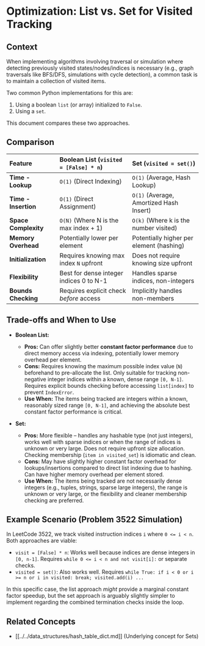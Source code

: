 # Optimization: List vs. Set for Visited Tracking

## Context

When implementing algorithms involving traversal or simulation where detecting previously visited states/nodes/indices is necessary (e.g., graph traversals like BFS/DFS, simulations with cycle detection), a common task is to maintain a collection of visited items.

Two common Python implementations for this are:
1.  Using a boolean `list` (or array) initialized to `False`.
2.  Using a `set`.

This document compares these two approaches.

## Comparison

| Feature             | Boolean List (`visited = [False] * n`) | Set (`visited = set()`)                  |
| :------------------ | :------------------------------------- | :--------------------------------------- |
| **Time - Lookup**   | `O(1)` (Direct Indexing)               | `O(1)` (Average, Hash Lookup)            |
| **Time - Insertion**| `O(1)` (Direct Assignment)             | `O(1)` (Average, Amortized Hash Insert)  |
| **Space Complexity**| `O(N)` (Where N is the max index + 1)  | `O(k)` (Where k is the number visited)   |
| **Memory Overhead** | Potentially lower per element          | Potentially higher per element (hashing) |
| **Initialization**  | Requires knowing max index `N` upfront | Does not require knowing size upfront    |
| **Flexibility**     | Best for dense integer indices 0 to N-1| Handles sparse indices, non-integers     |
| **Bounds Checking** | Requires explicit check *before* access| Implicitly handles non-members           |

## Trade-offs and When to Use

*   **Boolean List:**
    *   **Pros:** Can offer slightly better **constant factor performance** due to direct memory access via indexing, potentially lower memory overhead per element.
    *   **Cons:** Requires knowing the maximum possible index value (`N`) beforehand to pre-allocate the list. Only suitable for tracking non-negative integer indices within a known, dense range `[0, N-1]`. Requires explicit bounds checking before accessing `list[index]` to prevent `IndexError`.
    *   **Use When:** The items being tracked are integers within a known, reasonably sized range `[0, N-1]`, and achieving the absolute best constant factor performance is critical.

*   **Set:**
    *   **Pros:** More flexible – handles any hashable type (not just integers), works well with sparse indices or when the range of indices is unknown or very large. Does not require upfront size allocation. Checking membership (`item in visited_set`) is idiomatic and clean.
    *   **Cons:** May have slightly higher constant factor overhead for lookups/insertions compared to direct list indexing due to hashing. Can have higher memory overhead per element stored.
    *   **Use When:** The items being tracked are not necessarily dense integers (e.g., tuples, strings, sparse large integers), the range is unknown or very large, or the flexibility and cleaner membership checking are preferred.

## Example Scenario (Problem 3522 Simulation)

In LeetCode 3522, we track visited instruction indices `i` where `0 <= i < n`. Both approaches are viable:

*   `visit = [False] * n`: Works well because indices are dense integers in `[0, n-1]`. Requires `while 0 <= i < n and not visit[i]:` or separate checks.
*   `visited = set()`: Also works well. Requires `while True: if i < 0 or i >= n or i in visited: break; visited.add(i) ...`

In this specific case, the list approach *might* provide a marginal constant factor speedup, but the set approach is arguably slightly simpler to implement regarding the combined termination checks inside the loop.

## Related Concepts

*   [[../../data_structures/hash_table_dict.md]] (Underlying concept for Sets) 
